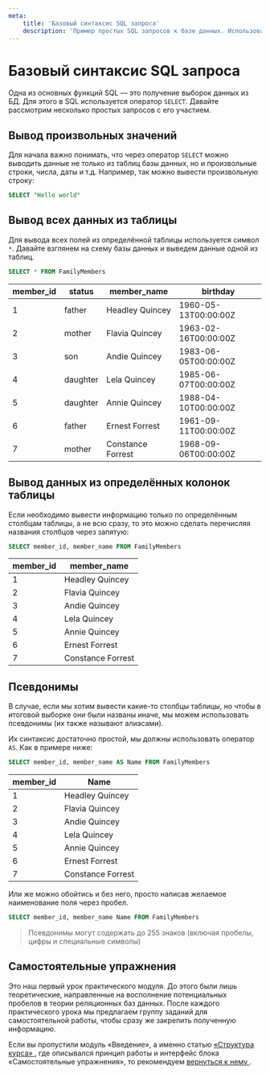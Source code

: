 ```yaml
---
meta:
    title: 'Базовый синтаксис SQL запроса'
    description: 'Пример простых SQL запросов к базе данных. Использование псевдонимов (алиасов) в SQL запросах.'
---
```


# Базовый синтаксис SQL запроса

Одна из основных функций SQL — это получение выборок данных из БД.
Для этого в SQL используется оператор `SELECT`. Давайте рассмотрим несколько простых запросов с его участием.

## Вывод произвольных значений

Для начала важно понимать, что через оператор `SELECT` можно выводить данные не только из таблиц базы данных,
но и произвольные строки, числа, даты и т.д. Например, так можно вывести произвольную строку:

```sql
SELECT "Hello world"
```

## Вывод всех данных из таблицы

Для вывода всех полей из определённой таблицы используется символ `*`. Давайте взглянем на схему базы данных и
выведем данные одной из таблиц.

<ERD databaseName="Family" />

```sql
SELECT * FROM FamilyMembers
```

| member_id | status   | member_name       | birthday             |
| --------- | -------- | ----------------- | -------------------- |
| 1         | father   | Headley Quincey   | 1960-05-13T00:00:00Z |
| 2         | mother   | Flavia Quincey    | 1963-02-16T00:00:00Z |
| 3         | son      | Andie Quincey     | 1983-06-05T00:00:00Z |
| 4         | daughter | Lela Quincey      | 1985-06-07T00:00:00Z |
| 5         | daughter | Annie Quincey     | 1988-04-10T00:00:00Z |
| 6         | father   | Ernest Forrest    | 1961-09-11T00:00:00Z |
| 7         | mother   | Constance Forrest | 1968-09-06T00:00:00Z |

## Вывод данных из определённых колонок таблицы

Если необходимо вывести информацию только по определённым столбцам таблицы, а не всю сразу, то
это можно сделать перечисляя названия столбцов через запятую:

```sql
SELECT member_id, member_name FROM FamilyMembers
```

| member_id | member_name       |
| --------- | ----------------- |
| 1         | Headley Quincey   |
| 2         | Flavia Quincey    |
| 3         | Andie Quincey     |
| 4         | Lela Quincey      |
| 5         | Annie Quincey     |
| 6         | Ernest Forrest    |
| 7         | Constance Forrest |

## Псевдонимы

В случае, если мы хотим вывести какие-то столбцы таблицы, но чтобы в итоговой выборке они были названы иначе,
мы можем использовать псевдонимы (их также называют алиасами).

Их синтаксис достаточно простой, мы должны использовать оператор `AS`. Как в примере ниже:

```sql
SELECT member_id, member_name AS Name FROM FamilyMembers
```

| member_id | Name              |
| --------- | ----------------- |
| 1         | Headley Quincey   |
| 2         | Flavia Quincey    |
| 3         | Andie Quincey     |
| 4         | Lela Quincey      |
| 5         | Annie Quincey     |
| 6         | Ernest Forrest    |
| 7         | Constance Forrest |

Или же можно обойтись и без него, просто написав желаемое наименование поля через пробел.

```sql
SELECT member_id, member_name Name FROM FamilyMembers
```

> Псевдонимы могут содержать до 255 знаков (включая пробелы, цифры и специальные символы)

## Самостоятельные упражнения

Это наш первый урок практического модуля. До этого были лишь теоретические, направленные на восполнение потенциальных пробелов в теории реляционных баз данных.
После каждого практического урока мы предлагаем группу заданий для самостоятельной работы, чтобы сразу же закрепить полученную информацию.

Если вы пропустили модуль «Введение», а именно статью <a href="https://sql-academy.org/ru/guide/intro-structure-of-course" target="_blank"> «Структура курса» </a>, где описывался принцип работы и интерфейс блока
«Самостоятельные упражнения», то рекомендуем <a href="https://sql-academy.org/ru/guide/intro-structure-of-course" target="_blank"> вернуться к нему </a>.
